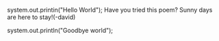 system.out.printin("Hello World");
Have you tried this poem?
Sunny days are here to stay!(-david)






system.out.println("Goodbye world");
